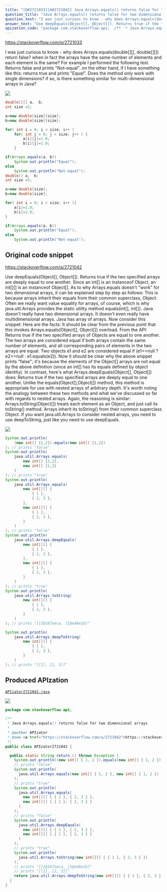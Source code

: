 ```yaml
---
title: "[Q#2721033][A#2721042] Java Arrays.equals() returns false for two dimensional arrays"
question_title: "Java Arrays.equals() returns false for two dimensional arrays"
question_text: "I was just curious to know - why does Arrays.equals(double[][], double[][]) return false? when in fact the arrays have the same number of elements and each element is the same? For example I performed the following test. Returns false and prints \"Not-equal\". on the other hand, if I have something like this: returns true and prints \"Equal\". Does the method only work with single dimensions? if so, is there something similar for multi-dimensional arrays in Java?"
answer_text: "Use deepEquals(Object[], Object[]). Returns true if the two specified arrays are deeply equal to one another. Since an int[] is an instanceof Object, an int[][] is an instanceof Object[]. As to why Arrays.equals doesn't \"work\" for two dimensional arrays, it can be explained step by step as follows: This is because arrays inherit their equals from their common superclass, Object. Often we really want value equality for arrays, of course, which is why java.util.Arrays provides the static utility method equals(int[], int[]). Java doesn't really have two dimensional arrays. It doesn't even really have multidimensional arrays. Java has array of arrays. Now consider this snippet: Here are the facts: It should be clear from the previous point that this invokes Arrays.equals(Object[], Object[]) overload. From the API: Returns true if the two specified arrays of Objects are equal to one another. The two arrays are considered equal if both arrays contain the same number of elements, and all corresponding pairs of elements in the two arrays are equal. Two objects e1  and e2 are considered equal if (e1==null ? e2==null : e1.equals(e2)). Now it should be clear why the above snippet prints \"false\"; it's because the elements of the Object[] arrays are not equal by the above definition (since an int[] has its equals defined by object identity). In contrast, here's what Arrays.deepEquals(Object[], Object[]) does: Returns true if the two specified arrays are deeply equal to one another. Unlike the equals(Object[],Object[]) method, this method is appropriate for use with nested arrays of arbitrary depth. It's worth noting the analogy between these two methods and what we've discussed so far with regards to nested arrays. Again, the reasoning is similar: Arrays.toString(Object[]) treats each element as an Object, and just call its toString() method. Arrays inherit its toString() from their common superclass Object. If you want java.util.Arrays to consider nested arrays, you need to use deepToString, just like you need to use deepEquals."
apization_code: "package com.stackoverflow.api;  /**  * Java Arrays.equals() returns false for two dimensional arrays  *  * @author APIzator  * @see <a href=\"https://stackoverflow.com/a/2721042\">https://stackoverflow.com/a/2721042</a>  */ public class APIzator2721042 {    public static String return_() throws Exception {     System.out.println((new int[] { 1, 2 }).equals(new int[] { 1, 2 }));     // prints \"false\"     System.out.println(       java.util.Arrays.equals(new int[] { 1, 2 }, new int[] { 1, 2 })     );     // prints \"true\"     System.out.println(       java.util.Arrays.equals(         new int[][] { { 1 }, { 2, 3 } },         new int[][] { { 1 }, { 2, 3 } }       )     );     // prints \"false\"     System.out.println(       java.util.Arrays.deepEquals(         new int[][] { { 1 }, { 2, 3 } },         new int[][] { { 1 }, { 2, 3 } }       )     );     // prints \"true\"     System.out.println(       java.util.Arrays.toString(new int[][] { { 1 }, { 2, 3 } })     );     // prints \"[[I@187aeca, [I@e48e1b]\"     // prints \"[[1], [2, 3]]\"     return java.util.Arrays.deepToString(new int[][] { { 1 }, { 2, 3 } });   } }"
---
```


https://stackoverflow.com/q/2721033

I was just curious to know - why does Arrays.equals(double[][], double[][]) return false? when in fact the arrays have the same number of elements and each element is the same?
For example I performed the following test.
Returns false and prints &quot;Not-equal&quot;.
on the other hand, if I have something like this:
returns true and prints &quot;Equal&quot;. Does the method only work with single dimensions? if so, is there something similar for multi-dimensional arrays in Java?


<div class="code-logo"><img src="/stackoverflow.png" /></div>

```java
double[][] a,  b;
int size =5;

a=new double[size][size];
b=new double[size][size];

for( int i = 0; i < size; i++ )
    for( int j = 0; j < size; j++ ) {
        a[i][j]=1.0;
        b[i][j]=1.0;
    }

if(Arrays.equals(a, b))
    System.out.println("Equal");
else
    System.out.println("Not-equal");
double[] a,  b;
int size =5;

a=new double[size];
b=new double[size];

for( int i = 0; i < size; i++ ){
    a[i]=1.0;
    b[i]=1.0;
} 

if(Arrays.equals(a, b))
    System.out.println("Equal");
else
    System.out.println("Not-equal");
```


## Original code snippet

https://stackoverflow.com/a/2721042

Use deepEquals(Object[], Object[]).
Returns true if the two specified arrays are deeply equal to one another.
Since an int[] is an instanceof Object, an int[][] is an instanceof Object[].
As to why Arrays.equals doesn&#x27;t &quot;work&quot; for two dimensional arrays, it can be explained step by step as follows:
This is because arrays inherit their equals from their common superclass, Object.
Often we really want value equality for arrays, of course, which is why java.util.Arrays provides the static utility method equals(int[], int[]).
Java doesn&#x27;t really have two dimensional arrays. It doesn&#x27;t even really have multidimensional arrays. Java has array of arrays.
Now consider this snippet:
Here are the facts:
It should be clear from the previous point that this invokes Arrays.equals(Object[], Object[]) overload. From the API:
Returns true if the two specified arrays of Objects are equal to one another. The two arrays are considered equal if both arrays contain the same number of elements, and all corresponding pairs of elements in the two arrays are equal. Two objects e1  and e2 are considered equal if (e1==null ? e2==null : e1.equals(e2)).
Now it should be clear why the above snippet prints &quot;false&quot;; it&#x27;s because the elements of the Object[] arrays are not equal by the above definition (since an int[] has its equals defined by object identity).
In contrast, here&#x27;s what Arrays.deepEquals(Object[], Object[]) does:
Returns true if the two specified arrays are deeply equal to one another. Unlike the equals(Object[],Object[]) method, this method is appropriate for use with nested arrays of arbitrary depth.
It&#x27;s worth noting the analogy between these two methods and what we&#x27;ve discussed so far with regards to nested arrays.
Again, the reasoning is similar: Arrays.toString(Object[]) treats each element as an Object, and just call its toString() method. Arrays inherit its toString() from their common superclass Object.
If you want java.util.Arrays to consider nested arrays, you need to use deepToString, just like you need to use deepEquals.

<div class="code-logo"><img src="/stackoverflow.png" /></div>

```java
System.out.println(
    (new int[] {1,2}).equals(new int[] {1,2})
); // prints "false"
System.out.println(
    java.util.Arrays.equals(
        new int[] {1,2},
        new int[] {1,2}
    )
); // prints "true"
System.out.println(
    java.util.Arrays.equals(
        new int[][] {
            { 1 },
            { 2, 3 },
        },
        new int[][] {
            { 1 },
            { 2, 3 },
        }
    )
); // prints "false"
System.out.println(
    java.util.Arrays.deepEquals(
        new int[][] {
            { 1 },
            { 2, 3 },
        },
        new int[][] {
            { 1 },
            { 2, 3 },
        }
    )
); // prints "true"
System.out.println(
    java.util.Arrays.toString(
        new int[][] {
            { 1 },
            { 2, 3 },
        }
    )
); // prints "[[I@187aeca, [I@e48e1b]"

System.out.println(
    java.util.Arrays.deepToString(
        new int[][] {
            { 1 },
            { 2, 3 },
        }
    )
); // prints "[[1], [2, 3]]"
```

## Produced APIzation

[`APIzator2721042.java`](https://github.com/pasqualesalza/apization-temp-data/raw/master/search/APIzator2721042.java)

<div class="code-logo"><img src="/apizator.png" /></div>

```java
package com.stackoverflow.api;

/**
 * Java Arrays.equals() returns false for two dimensional arrays
 *
 * @author APIzator
 * @see <a href="https://stackoverflow.com/a/2721042">https://stackoverflow.com/a/2721042</a>
 */
public class APIzator2721042 {

  public static String return_() throws Exception {
    System.out.println((new int[] { 1, 2 }).equals(new int[] { 1, 2 }));
    // prints "false"
    System.out.println(
      java.util.Arrays.equals(new int[] { 1, 2 }, new int[] { 1, 2 })
    );
    // prints "true"
    System.out.println(
      java.util.Arrays.equals(
        new int[][] { { 1 }, { 2, 3 } },
        new int[][] { { 1 }, { 2, 3 } }
      )
    );
    // prints "false"
    System.out.println(
      java.util.Arrays.deepEquals(
        new int[][] { { 1 }, { 2, 3 } },
        new int[][] { { 1 }, { 2, 3 } }
      )
    );
    // prints "true"
    System.out.println(
      java.util.Arrays.toString(new int[][] { { 1 }, { 2, 3 } })
    );
    // prints "[[I@187aeca, [I@e48e1b]"
    // prints "[[1], [2, 3]]"
    return java.util.Arrays.deepToString(new int[][] { { 1 }, { 2, 3 } });
  }
}

```